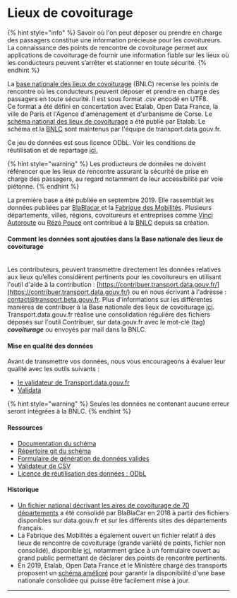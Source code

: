 # Lieux de covoiturage

{% hint style="info" %}
Savoir où l'on peut déposer ou prendre en charge des passagers constitue une information précieuse pour les covoitureurs. La connaissance des points de rencontre de covoiturage permet aux applications de covoiturage de fournir une information fiable sur les lieux où les conducteurs peuvent s’arrêter et stationner en toute sécurité.
{% endhint %}

La [base nationale des lieux de covoiturage](https://transport.data.gouv.fr/datasets/base-nationale-des-lieux-de-covoiturage/) (BNLC) recense les points de rencontre où les conducteurs peuvent déposer et prendre en charge des passagers en toute sécurité. Il est sous format .csv encodé en UTF8.\
Ce format a été défini en concertation avec Etalab, Open Data France, la ville de Paris et l'Agence d'aménagement et d'urbanisme de Corse. Le [schéma national des lieux de covoiturage](https://schema.data.gouv.fr/etalab/schema-lieux-covoiturage/) a été publié par Etalab. Le schéma et la [BNLC](https://transport.data.gouv.fr/datasets/base-nationale-des-lieux-de-covoiturage/) sont maintenus par l'équipe de transport.data.gouv.fr.&#x20;

Ce jeu de données est sous licence ODbL. Voir les conditions de réutilisation et de repartage [ici.](https://doc.transport.data.gouv.fr/presentation-et-mode-demploi-du-pan/conditions-dutilisation-des-donnees/licence-odbl)&#x20;

{% hint style="warning" %}
Les producteurs de données ne doivent référencer que les lieux de rencontre assurant la sécurité de prise en charge des passagers, au regard notamment de leur accessibilité par voie piétonne.
{% endhint %}

La première base a été publiée en septembre 2019. Elle rassemblait les données publiées par [BlaBlacar ](https://transport.data.gouv.fr/datasets/aires-de-covoiturage-en-france/)et la [Fabrique des Mobilités](https://transport.data.gouv.fr/datasets/aires-de-covoiturage-base-de-donnees-commune-des-lieux-et/). Plusieurs départements, villes, régions, covoitureurs et entreprises comme [Vinci Autoroute](https://doc.transport.data.gouv.fr/notre-ecosysteme/les-facilitateurs) ou [Rézo Pouce](https://doc.transport.data.gouv.fr/notre-ecosysteme/les-facilitateurs) ont contribué à la [BNLC](https://transport.data.gouv.fr/datasets/base-nationale-des-lieux-de-covoiturage/) depuis sa création.&#x20;

#### Comment les données sont ajoutées dans la Base nationale des lieux de covoiturage

\
Les contributeurs, peuvent transmettre directement les données relatives aux lieux qu’elles considèrent pertinents pour les covoitureurs en utilisant l'outil d'aide à la contribution : [https://contribuer.transport.data.gouv.fr/](https://contribuer.transport.data.gouv.fr/) ou en nous écrivant à l'adresse : [contact@transport.beta.gouv.fr](mailto:contact@transport.beta.gouv.fr). Plus d'informations sur les différentes manières de contribuer à la Base nationale des lieux de covoiturage [ici](https://doc.transport.data.gouv.fr/producteurs/lieux-de-covoiturage/contribuer-a-la-base-nationale-des-lieux-de-covoiturage#utiliser-loutil-daide-a-la-contribution-contribuer).\
Transport.data.gouv.fr réalise une consolidation régulière des fichiers déposés sur l'outil Contribuer, sur data.gouv.fr avec le mot-clé (tag) _**covoiturage**_ ou envoyés par mail dans la BNLC.&#x20;

#### Mise en qualité des données&#x20;

Avant de transmettre vos données, nous vous encourageons à évaluer leur qualité avec les outils suivants : &#x20;

* [le validateur de Transport.data.gouv.fr](https://transport.data.gouv.fr/validation?type=etalab%2Fschema-lieux-covoiturage)
* [Validata](https://validata.fr/table-schema?schema\_name=schema-transport.etalab%2Fschema-lieux-covoiturage)

{% hint style="warning" %}
Seules les données ne contenant aucune erreur seront intégrées à la BNLC.&#x20;
{% endhint %}

#### Ressources

* [Documentation du schéma](https://schema.data.gouv.fr/etalab/schema-lieux-covoiturage/latest/documentation.html)
* [Répertoire git du schéma](https://github.com/etalab/schema-lieux-covoiturage)&#x20;
* [Formulaire de génération de données valides](https://forms.validata.etalab.studio/?schema=etalab%2Fschema-lieux-covoiturage)
* [Validateur de CSV](https://validata.etalab.studio/table-schema?schema\_name=schema-datagouv-fr.etalab%2Fschema-lieux-covoiturage\&schema\_ref=)
* [Licence de réutilisation des données : ODbL](https://doc.transport.data.gouv.fr/presentation-et-mode-demploi-du-pan/conditions-dutilisation-des-donnees/licence-odbl)

#### Historique

* [Un fichier national décrivant les aires de covoiturage de 70 départements](https://www.data.gouv.fr/fr/datasets/aires-de-covoiturage-en-france) a été consolidé par BlaBlaCar en 2018 à partir des fichiers disponibles sur data.gouv.fr et sur les différents sites des départements français.
* La Fabrique des Mobilités a également ouvert un fichier relatif à des lieux de rencontre de covoiturage (grande variété de points, fichier non consolidé), disponible [ici](https://www.data.gouv.fr/fr/datasets/base-de-donnees-commune-des-lieux-et-aires-de-covoiturage/), notamment grâce à un formulaire ouvert au grand public permettant de déclarer des points de rencontre pertinents.
* En 2019, Etalab, Open Data France et le Ministère chargé des transports proposent un [schéma amélioré](https://schema.data.gouv.fr/etalab/schema-lieux-covoiturage/0.2.4/documentation.html) pour garantir la disponibilité d'une base nationale consolidée qui puisse être facilement mise à jour.

****
